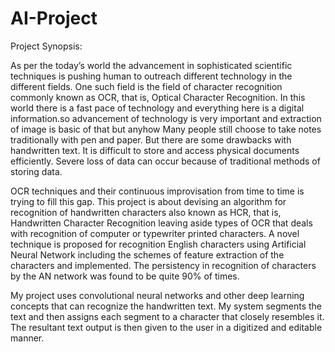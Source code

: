 # AI-Project
Project Synopsis:

As per the today’s world the advancement in sophisticated scientific techniques is pushing human to outreach different technology in the different fields. One such field is the field of character recognition commonly known as OCR, that is, Optical Character Recognition. In this world there is a fast pace of technology and everything here is a digital information.so advancement of technology is very important and extraction of image is basic of that but anyhow Many people still choose to take notes traditionally with pen and paper. But there are some drawbacks with handwritten text. It is difficult to store and access physical documents efficiently. Severe loss of data can occur because of traditional methods of storing data.

OCR techniques and their continuous improvisation from time to time is trying to fill this gap. This project is about devising an algorithm for recognition of handwritten characters also known as HCR, that is, Handwritten Character Recognition leaving aside types of OCR that deals with recognition of computer or typewriter printed characters. A novel technique is proposed for recognition English characters using Artificial Neural Network including the schemes of feature extraction of the characters and implemented. The persistency in recognition of characters by the AN network was found to be quite 90% of times.

My project uses convolutional neural networks and other deep learning concepts that can recognize the handwritten text. My system segments the text and then assigns each segment to a character that closely resembles it. The resultant text output is then given to the user in a digitized and editable manner.



